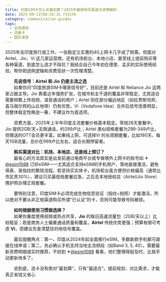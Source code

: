 ```yaml
---
title: 印度SIM卡怎么买最划算？2025年最新购买渠道与资费解析
date: 2025-09-11T00:35:15.733176
category: communication-guides
tags:
  - 全球通信
  - 流量卡
  - 国际漫游
---
```


2025年去印度旅行或工作，一张稳定又实惠的4G上网卡几乎成了刚需。但面对Airtel、Jio、Vi 这几家运营商，还有机场柜台、本地小店、甚至线上提前购买等各种渠道，到底怎么选才不踩坑？我结合自己今年初在德里、孟买的实际使用经验，帮你把选购逻辑和资费现状一次性理清楚。

　　**先说信号：Airtel 和 Jio 仍是主流之选**  
　　如果你问“印度旅游SIM卡哪家信号好”，目前还是 Airtel 和 Reliance Jio 这两家占据主导。Jio 靠着近年强势扩张，在城市和主干道的覆盖非常稳定，尤其适合需要频繁上传视频、语音通话的用户；Airtel 则在部分偏远地区（如拉贾斯坦邦、喜马偕尔邦的山丘地带）仍有优势。Vi（Vodafone Idea）合并后信号改善明显，但整体稳定性略逊一筹，不建议作为首选项。

　　资费方面，2025年上半年印度主流套餐价格基本稳定。常规28天套餐中，Jio 提供2GB/天+无限通话，约299卢比；Airtel 类似规格套餐为299-349卢比，但赠送的OTT会员更丰富。如果纯上网，可选择Vi 的长周期套餐，比如180天、每天1GB流量，总价在999卢比左右，适合长期停留者。

　　**购买渠道对比：机场、本地店、还是线上预订？**  
　　最省心的方法其实是出发前通过电商平台或专做境外上网卡的账号如 ✈[@esim1088](https://t.me/s/esim1088) 订好eSIM——尤其适合支持eSIM的手机用户，落地直接激活，避免填表、录指纹的繁琐流程。若坚持买实体卡，机场柜台虽方便但价格偏高（通常比市区贵30%），建议只买最低档套餐应急，之后去本地授权店（Airtel/Jio Store）携护照办理正规套餐。

　　要特别注意，印度SIM卡必须完成生物信息验证（指纹+拍照）才能激活，所以绝对不要从非正规渠道购买所谓“已认证”的卡，否则可能导致号码被锁。

　　**如何根据使用习惯做选择？**  
　　如果你重度使用视频或热点共享，**Jio** 的每日高速流量包（2GB/天以上）比较稳妥；若是商务人士偏重通话质量和覆盖，**Airtel** 传统优势更强；预算有限可考虑 **Vi**，但建议先查清楚目的地信号覆盖。

　　最后提醒两点：第一，印度从2024年起全面推行eSIM，多数新款手机都可直接在线申请；第二，务必确认手机支持当地主流频段（如Band 3, 5, 40）。需要最新资费明细或实时推荐，不妨到 ✈[@esim1088](https://t.me/s/esim1088) 看看，他们整理得挺及时，比我手动更新快多了。

　　说到底，选卡没有绝对“最划算”，只有“最适合”。提前规划、对比需求，才能真正省钱又省心